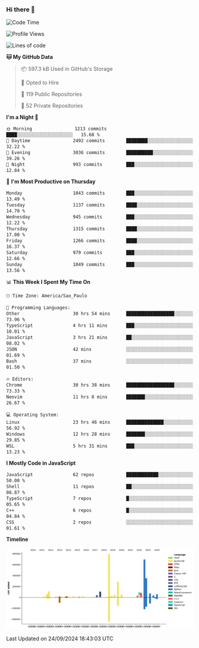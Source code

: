 ### Hi there 👋

<!--START_SECTION:waka-->
![Code Time](http://img.shields.io/badge/Code%20Time-6%2C470%20hrs%2042%20mins-blue)

![Profile Views](http://img.shields.io/badge/Profile%20Views-1-blue)

![Lines of code](https://img.shields.io/badge/From%20Hello%20World%20I%27ve%20Written-3.1%20million%20lines%20of%20code-blue)

**🐱 My GitHub Data** 

> 📦 597.3 kB Used in GitHub's Storage 
 > 
> 💼 Opted to Hire
 > 
> 📜 119 Public Repositories 
 > 
> 🔑 52 Private Repositories 
 > 
**I'm a Night 🦉** 

```text
🌞 Morning                1213 commits        ████░░░░░░░░░░░░░░░░░░░░░   15.68 % 
🌆 Daytime                2492 commits        ████████░░░░░░░░░░░░░░░░░   32.22 % 
🌃 Evening                3036 commits        ██████████░░░░░░░░░░░░░░░   39.26 % 
🌙 Night                  993 commits         ███░░░░░░░░░░░░░░░░░░░░░░   12.84 % 
```
📅 **I'm Most Productive on Thursday** 

```text
Monday                   1043 commits        ███░░░░░░░░░░░░░░░░░░░░░░   13.49 % 
Tuesday                  1137 commits        ████░░░░░░░░░░░░░░░░░░░░░   14.70 % 
Wednesday                945 commits         ███░░░░░░░░░░░░░░░░░░░░░░   12.22 % 
Thursday                 1315 commits        ████░░░░░░░░░░░░░░░░░░░░░   17.00 % 
Friday                   1266 commits        ████░░░░░░░░░░░░░░░░░░░░░   16.37 % 
Saturday                 979 commits         ███░░░░░░░░░░░░░░░░░░░░░░   12.66 % 
Sunday                   1049 commits        ███░░░░░░░░░░░░░░░░░░░░░░   13.56 % 
```


📊 **This Week I Spent My Time On** 

```text
🕑︎ Time Zone: America/Sao_Paulo

💬 Programming Languages: 
Other                    30 hrs 54 mins      ██████████████████░░░░░░░   73.96 % 
TypeScript               4 hrs 11 mins       ███░░░░░░░░░░░░░░░░░░░░░░   10.01 % 
JavaScript               3 hrs 21 mins       ██░░░░░░░░░░░░░░░░░░░░░░░   08.02 % 
JSON                     42 mins             ░░░░░░░░░░░░░░░░░░░░░░░░░   01.69 % 
Bash                     37 mins             ░░░░░░░░░░░░░░░░░░░░░░░░░   01.50 % 

🔥 Editors: 
Chrome                   30 hrs 38 mins      ██████████████████░░░░░░░   73.33 % 
Neovim                   11 hrs 8 mins       ███████░░░░░░░░░░░░░░░░░░   26.67 % 

💻 Operating System: 
Linux                    23 hrs 46 mins      ██████████████░░░░░░░░░░░   56.92 % 
Windows                  12 hrs 28 mins      ███████░░░░░░░░░░░░░░░░░░   29.85 % 
WSL                      5 hrs 31 mins       ███░░░░░░░░░░░░░░░░░░░░░░   13.23 % 
```

**I Mostly Code in JavaScript** 

```text
JavaScript               62 repos            ████████████░░░░░░░░░░░░░   50.00 % 
Shell                    11 repos            ██░░░░░░░░░░░░░░░░░░░░░░░   08.87 % 
TypeScript               7 repos             █░░░░░░░░░░░░░░░░░░░░░░░░   05.65 % 
C++                      6 repos             █░░░░░░░░░░░░░░░░░░░░░░░░   04.84 % 
CSS                      2 repos             ░░░░░░░░░░░░░░░░░░░░░░░░░   01.61 % 
```



**Timeline**

![Lines of Code chart](https://raw.githubusercontent.com/jampow/jampow/master/assets/bar_graph.png)


 Last Updated on 24/09/2024 18:43:03 UTC
<!--END_SECTION:waka-->
